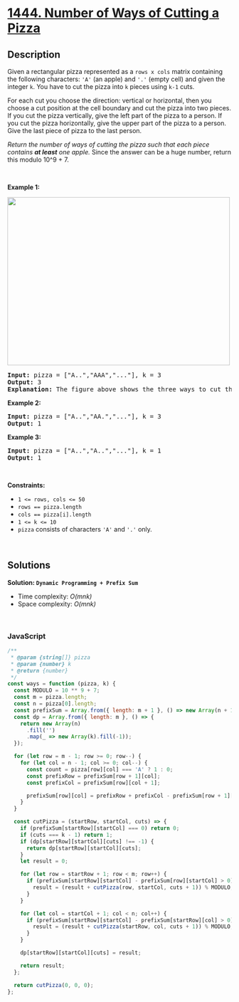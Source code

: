 # [1444. Number of Ways of Cutting a Pizza](https://leetcode.com/problems/number-of-ways-of-cutting-a-pizza)

## Description

<div class="elfjS" data-track-load="description_content"><p>Given a rectangular pizza represented as a <code>rows x cols</code>&nbsp;matrix containing the following characters: <code>'A'</code> (an apple) and <code>'.'</code> (empty cell) and given the integer <code>k</code>. You have to cut the pizza into <code>k</code> pieces using <code>k-1</code> cuts.&nbsp;</p>

<p>For each cut you choose the direction: vertical or horizontal, then you choose a cut position at the cell boundary and cut the pizza into two pieces. If you cut the pizza vertically, give the left part of the pizza to a person. If you cut the pizza horizontally, give the upper part of the pizza to a person. Give the last piece of pizza to the last person.</p>

<p><em>Return the number of ways of cutting the pizza such that each piece contains <strong>at least</strong> one apple.&nbsp;</em>Since the answer can be a huge number, return this modulo 10^9 + 7.</p>

<p>&nbsp;</p>
<p><strong class="example">Example 1:</strong></p>

<p><strong><img alt="" src="https://assets.leetcode.com/uploads/2020/04/23/ways_to_cut_apple_1.png" style="width: 500px; height: 378px;"></strong></p>

<pre><strong>Input:</strong> pizza = ["A..","AAA","..."], k = 3
<strong>Output:</strong> 3 
<strong>Explanation:</strong> The figure above shows the three ways to cut the pizza. Note that pieces must contain at least one apple.
</pre>

<p><strong class="example">Example 2:</strong></p>

<pre><strong>Input:</strong> pizza = ["A..","AA.","..."], k = 3
<strong>Output:</strong> 1
</pre>

<p><strong class="example">Example 3:</strong></p>

<pre><strong>Input:</strong> pizza = ["A..","A..","..."], k = 1
<strong>Output:</strong> 1
</pre>

<p>&nbsp;</p>
<p><strong>Constraints:</strong></p>

<ul>
	<li><code>1 &lt;= rows, cols &lt;= 50</code></li>
	<li><code>rows ==&nbsp;pizza.length</code></li>
	<li><code>cols ==&nbsp;pizza[i].length</code></li>
	<li><code>1 &lt;= k &lt;= 10</code></li>
	<li><code>pizza</code> consists of characters <code>'A'</code>&nbsp;and <code>'.'</code> only.</li>
</ul>
</div>

<p>&nbsp;</p>

## Solutions

**Solution: `Dynamic Programming + Prefix Sum`**

- Time complexity: <em>O(mnk)</em>
- Space complexity: <em>O(mnk)</em>

<p>&nbsp;</p>

### **JavaScript**

```js
/**
 * @param {string[]} pizza
 * @param {number} k
 * @return {number}
 */
const ways = function (pizza, k) {
  const MODULO = 10 ** 9 + 7;
  const m = pizza.length;
  const n = pizza[0].length;
  const prefixSum = Array.from({ length: m + 1 }, () => new Array(n + 1).fill(0));
  const dp = Array.from({ length: m }, () => {
    return new Array(n)
      .fill('')
      .map(_ => new Array(k).fill(-1));
  });

  for (let row = m - 1; row >= 0; row--) {
    for (let col = n - 1; col >= 0; col--) {
      const count = pizza[row][col] === 'A' ? 1 : 0;
      const prefixRow = prefixSum[row + 1][col];
      const prefixCol = prefixSum[row][col + 1];

      prefixSum[row][col] = prefixRow + prefixCol - prefixSum[row + 1][col + 1] + count;
    }
  }

  const cutPizza = (startRow, startCol, cuts) => {
    if (prefixSum[startRow][startCol] === 0) return 0;
    if (cuts === k - 1) return 1;
    if (dp[startRow][startCol][cuts] !== -1) {
      return dp[startRow][startCol][cuts];
    }
    let result = 0;

    for (let row = startRow + 1; row < m; row++) {
      if (prefixSum[startRow][startCol] - prefixSum[row][startCol] > 0) {
        result = (result + cutPizza(row, startCol, cuts + 1)) % MODULO;
      }
    }

    for (let col = startCol + 1; col < n; col++) {
      if (prefixSum[startRow][startCol] - prefixSum[startRow][col] > 0) {
        result = (result + cutPizza(startRow, col, cuts + 1)) % MODULO;
      }
    }

    dp[startRow][startCol][cuts] = result;

    return result;
  };

  return cutPizza(0, 0, 0);
};
```
